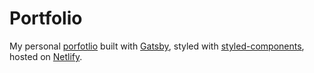 # Portfolio

My personal [porfotlio](https://agata-kosior.netlify.com/) built with [Gatsby](https://www.gatsbyjs.org/), styled with [styled-components](https://www.styled-components.com/), hosted on [Netlify](https://www.netlify.com/).
